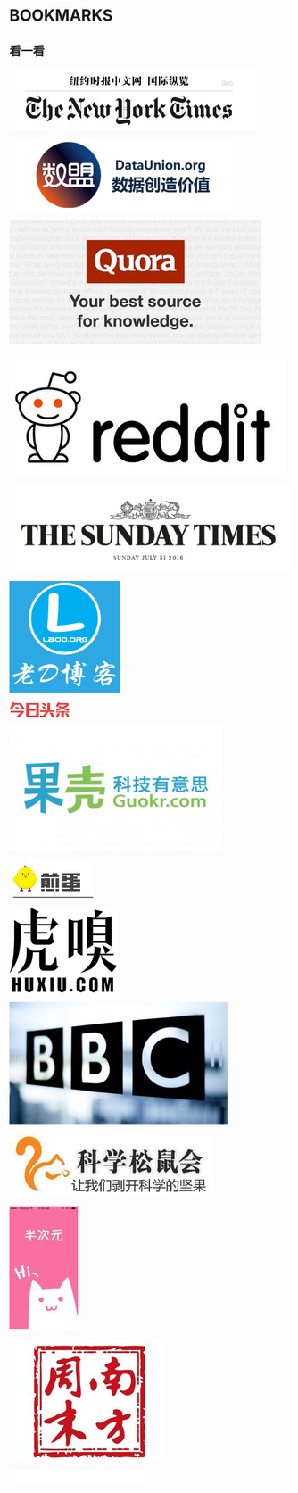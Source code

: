 # BOOKMARKS
## 看一看
[![纽约时报中文网](ExternalFiles/cnnytimes.jpg)](http://cn.nytimes.com/)

[![数盟](ExternalFiles/shumenglogo.png)](http://dataunion.org/)

[![Quora](ExternalFiles/quoralogo.jpg)](https://www.quora.com/)

[![Reddit](ExternalFiles/redditlogo.jpg)](https://www.reddit.com/)

[![TheSundayTimes](ExternalFiles/thetimeslogo.jpg)](http://www.thetimes.co.uk/)

[![老D博客](ExternalFiles/laodlogo.png)](https://laod.org/)

[![今日头条](ExternalFiles/toutiaologo.png)](http://toutiao.com/)

[![果壳网](ExternalFiles/guokelogo.jpg)](http://www.guokr.com/)

[![煎蛋网](ExternalFiles/jiandanlogo.jpg)](http://jandan.net/)

[![虎嗅网](ExternalFiles/huxiulogo.jpg)](http://www.huxiu.com/)

[![BBC](ExternalFiles/bbclogo.jpg)](http://www.bbc.com/)

[![科学松鼠会](ExternalFiles/kexuesongshu.jpg)](http://songshuhui.net/)

[![半次元](ExternalFiles/banciyuan.jpg)](http://bcy.net/start)

[![南方周末](ExternalFiles/nanfangzhoumo.jpg)](http://www.infzm.com/)

[![LiveCoding](ExternalFiles/livecodinglogo.png)](https://www.livecoding.tv/)
